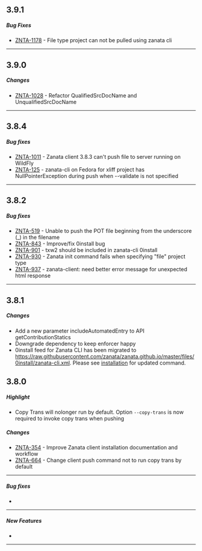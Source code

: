 ## 3.9.1
##### Bug Fixes
 * [ZNTA-1178](https://zanata.atlassian.net/browse/ZNTA-1178) - File type project can not be pulled using zanata cli

-----------------------

## 3.9.0

##### Changes
 * [ZNTA-1028](https://zanata.atlassian.net/browse/ZNTA-1028) - Refactor QualifiedSrcDocName and UnqualifiedSrcDocName

-----------------------

## 3.8.4

##### Bug fixes
 * [ZNTA-1011](https://zanata.atlassian.net/browse/ZNTA-1011) - Zanata client 3.8.3 can't push file to server running on WildFly
 * [ZNTA-125](https://zanata.atlassian.net/browse/ZNTA-125) - zanata-cli on Fedora for xliff project has NullPointerException during push when --validate is not specified

-----------------------

## 3.8.2

##### Bug fixes
 * [ZNTA-519](https://zanata.atlassian.net/browse/ZNTA-519) - Unable to push the POT file beginning from the underscore (_) in the filename
 * [ZNTA-843](https://zanata.atlassian.net/browse/ZNTA-843) - Improve/fix 0install bug
 * [ZNTA-901](https://zanata.atlassian.net/browse/ZNTA-901) - txw2 should be included in zanata-cli 0install
 * [ZNTA-930](https://zanata.atlassian.net/browse/ZNTA-930) - Zanata init command fails when specifying &quot;file&quot; project type
 * [ZNTA-937](https://zanata.atlassian.net/browse/ZNTA-937) - zanata-client: need better error message for unexpected html response

-----------------------

## 3.8.1

##### Changes
* Add a new parameter includeAutomatedEntry to API getContributionStatics
* Downgrade dependency to keep enforcer happy
* 0install feed for Zanata CLI has been migrated to https://raw.githubusercontent.com/zanata/zanata.github.io/master/files/0install/zanata-cli.xml. Please see [installation](/#installation) for updated command.

## 3.8.0

##### Highlight
* Copy Trans will nolonger run by default. Option `--copy-trans` is now required to invoke copy trans when pushing

##### Changes
* [ZNTA-354](https://zanata.atlassian.net/browse/ZNTA-354) - Improve Zanata client installation documentation and workflow
* [ZNTA-664](https://zanata.atlassian.net/browse/ZNTA-664) - Change client push command not to run copy trans by default

-----------------------

##### Bug fixes
*

-----------------------

##### New Features
*

-----------------------

